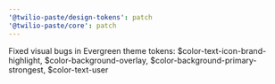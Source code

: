 ```yaml
---
'@twilio-paste/design-tokens': patch
'@twilio-paste/core': patch
---
```


Fixed visual bugs in Evergreen theme tokens: $color-text-icon-brand-highlight, $color-background-overlay, $color-background-primary-strongest, $color-text-user
